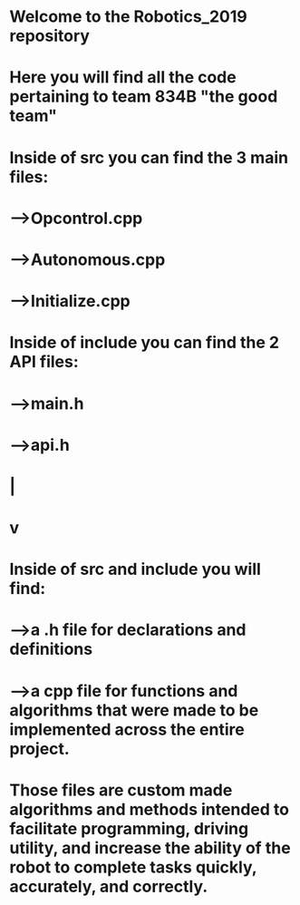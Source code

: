 # Welcome to the Robotics_2019 repository
# Here you will find all the code pertaining to team 834B "the good team"
#
# Inside of src you can find the 3 main files:
# -->Opcontrol.cpp
# -->Autonomous.cpp
# -->Initialize.cpp
#
# Inside of include you can find the 2 API files:
# -->main.h
# -->api.h
#
#
#               |
#                v
# Inside of src and include you will find:
# -->a .h file for declarations and definitions
# -->a cpp file for functions and algorithms that were made to be implemented across the entire project.
#
# Those files are custom made algorithms and methods intended to facilitate programming, driving utility, and increase the ability of the robot to complete tasks quickly, accurately, and correctly.
